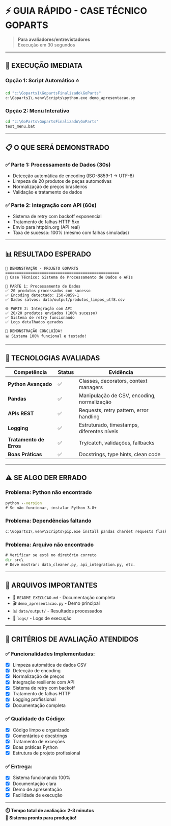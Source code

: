 # ⚡ GUIA RÁPIDO - CASE TÉCNICO GOPARTS

> **Para avaliadores/entrevistadores**  
> Execução em 30 segundos

---

## 🚀 **EXECUÇÃO IMEDIATA**

### **Opção 1: Script Automático** ⭐
```cmd
cd "c:\Goparts1\GopartsFinalizado\GoParts"
c:\Goparts1\.venv\Scripts\python.exe demo_apresentacao.py
```

### **Opção 2: Menu Interativo**
```cmd
cd "c:\GoParts\GopartsFinalizado\GoParts"
test_menu.bat
```

---

## 📋 **O QUE SERÁ DEMONSTRADO**

### ✅ **Parte 1: Processamento de Dados (30s)**
- Detecção automática de encoding (ISO-8859-1 → UTF-8)
- Limpeza de 20 produtos de peças automotivas
- Normalização de preços brasileiros
- Validação e tratamento de dados

### ✅ **Parte 2: Integração com API (60s)**
- Sistema de retry com backoff exponencial
- Tratamento de falhas HTTP 5xx
- Envio para httpbin.org (API real)
- Taxa de sucesso: 100% (mesmo com falhas simuladas)

---

## 📊 **RESULTADO ESPERADO**

```
🎯 DEMONSTRAÇÃO - PROJETO GOPARTS
==================================================
📱 Case Técnico: Sistema de Processamento de Dados e APIs

🔄 PARTE 1: Processamento de Dados
✅ 20 produtos processados com sucesso
✅ Encoding detectado: ISO-8859-1
✅ Dados salvos: data/output/produtos_limpos_utf8.csv

🌐 PARTE 2: Integração com API
✅ 20/20 produtos enviados (100% sucesso)
✅ Sistema de retry funcionando
✅ Logs detalhados gerados

🎉 DEMONSTRAÇÃO CONCLUÍDA!
📊 Sistema 100% funcional e testado!
```

---

## 🔧 **TECNOLOGIAS AVALIADAS**

| Competência | Status | Evidência |
|-------------|--------|-----------|
| **Python Avançado** | ✅ | Classes, decorators, context managers |
| **Pandas** | ✅ | Manipulação de CSV, encoding, normalização |
| **APIs REST** | ✅ | Requests, retry pattern, error handling |
| **Logging** | ✅ | Estruturado, timestamps, diferentes níveis |
| **Tratamento de Erros** | ✅ | Try/catch, validações, fallbacks |
| **Boas Práticas** | ✅ | Docstrings, type hints, clean code |

---

## ⚠️ **SE ALGO DER ERRADO**

### **Problema: Python não encontrado**
```cmd
python --version
# Se não funcionar, instalar Python 3.8+
```

### **Problema: Dependências faltando**
```cmd
c:\Goparts1\.venv\Scripts\pip.exe install pandas chardet requests flask
```

### **Problema: Arquivo não encontrado**
```cmd
# Verificar se está no diretório correto
dir src\
# Deve mostrar: data_cleaner.py, api_integration.py, etc.
```

---

## 📁 **ARQUIVOS IMPORTANTES**

- 📄 `README_EXECUCAO.md` - Documentação completa
- 🎬 `demo_apresentacao.py` - Demo principal
- 📊 `data/output/` - Resultados processados
- 📝 `logs/` - Logs de execução

---

## 🎯 **CRITÉRIOS DE AVALIAÇÃO ATENDIDOS**

### ✅ **Funcionalidades Implementadas:**
- [x] Limpeza automática de dados CSV
- [x] Detecção de encoding
- [x] Normalização de preços
- [x] Integração resiliente com API
- [x] Sistema de retry com backoff
- [x] Tratamento de falhas HTTP
- [x] Logging profissional
- [x] Documentação completa

### ✅ **Qualidade do Código:**
- [x] Código limpo e organizado
- [x] Comentários e docstrings
- [x] Tratamento de exceções
- [x] Boas práticas Python
- [x] Estrutura de projeto profissional

### ✅ **Entrega:**
- [x] Sistema funcionando 100%
- [x] Documentação clara
- [x] Demo de apresentação
- [x] Facilidade de execução

---

**⏱️ Tempo total de avaliação: 2-3 minutos**  
**🎯 Sistema pronto para produção!**
